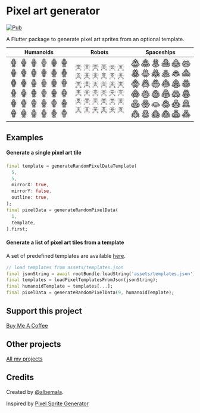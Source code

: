 # Pixel art generator

[![Pub](https://img.shields.io/pub/v/pixel_art_generator)](https://pub.dev/packages/pixel_art_generator)

A Flutter package to generate pixel art sprites from an optional template.

|                                                     Humanoids                                                     |                                                     Robots                                                     |                                                     Spaceships                                                     |
|:-----------------------------------------------------------------------------------------------------------------:|:--------------------------------------------------------------------------------------------------------------:|:------------------------------------------------------------------------------------------------------------------:|
| <img src="https://raw.githubusercontent.com/albemala/pixel_art_generator/main/example/screenshots/humanoids.png"> | <img src="https://raw.githubusercontent.com/albemala/pixel_art_generator/main/example/screenshots/robots.png"> | <img src="https://raw.githubusercontent.com/albemala/pixel_art_generator/main/example/screenshots/spaceships.png"> |

## Examples

#### Generate a single pixel art tile

```dart
final template = generateRandomPixelDataTemplate(
  5, 
  5,
  mirrorX: true,
  mirrorY: false,
  outline: true,
);
final pixelData = generateRandomPixelData(
  1,
  template,
).first;
```

#### Generate a list of pixel art tiles from a template

A set of predefined templates are
available [here](https://github.com/albemala/pixel_art_generator/blob/main/example/assets/templates.json).

```dart
// load templates from assets/templates.json
final jsonString = await rootBundle.loadString('assets/templates.json');
final templates = loadPixelTemplatesFromJson(jsonString);
final humanoidTemplate = templates[...];
final pixelData = generateRandomPixelData(9, humanoidTemplate);
```

## Support this project

[Buy Me A Coffee](https://www.buymeacoffee.com/albemala)

## Other projects

[All my projects](https://projects.albemala.me/)

## Credits

Created by [@albemala](https://github.com/albemala).

Inspired by [Pixel Sprite Generator](https://github.com/ArtBIT/pixel-sprite-generator)
